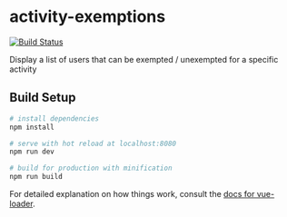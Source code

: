# activity-exemptions
[![Build Status](https://travis-ci.org/Brightspace/activity-exemptions.svg?branch=master)](https://travis-ci.org/Brightspace/activity-exemptions)

Display a list of users that can be exempted / unexempted for a specific activity

## Build Setup

``` bash
# install dependencies
npm install

# serve with hot reload at localhost:8080
npm run dev

# build for production with minification
npm run build
```

For detailed explanation on how things work, consult the [docs for vue-loader](http://vuejs.github.io/vue-loader).
